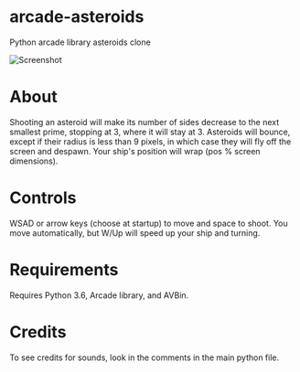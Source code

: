 # arcade-asteroids
Python arcade library asteroids clone

![Screenshot](https://i.imgur.com/MlZTOFx.png "Screenshot")

# About
Shooting an asteroid will make its number of sides decrease to the next smallest prime, stopping at 3, where it will stay at 3. Asteroids will bounce, except if their radius is less than 9 pixels, in which case they will fly off the screen and despawn. Your ship's position will wrap (pos % screen dimensions). 

# Controls
WSAD or arrow keys (choose at startup) to move  and space to shoot. You move automatically, but W/Up will speed up your ship and turning. 

# Requirements
Requires Python 3.6, Arcade library, and AVBin. 

# Credits
To see credits for sounds, look in the comments in the main python file. 
